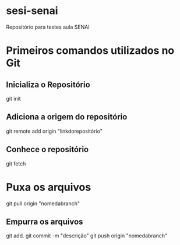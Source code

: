 # sesi-senai
Repositório para testes aula SENAI

# Primeiros comandos utilizados no Git 
## Inicializa o Repositório
git init 

## Adiciona a origem do repositório
git remote add origin "linkdorepositório"

## Conhece o repositório
git fetch

# Puxa os arquivos
git pull origin "nomedabranch"
## Empurra os arquivos
git add.
git commit -m "descrição"
git push origin "nomedabranch"
